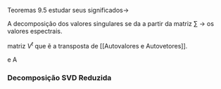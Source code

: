 
Teoremas 9.5 estudar seus significados->

A decomposição dos valores singulares se da a partir da
matriz $\sum$ -> os valores espectrais.

matriz $V^t$ que ẽ a transposta de [[Autovalores e Autovetores]].

e A

### Decomposição SVD Reduzida
